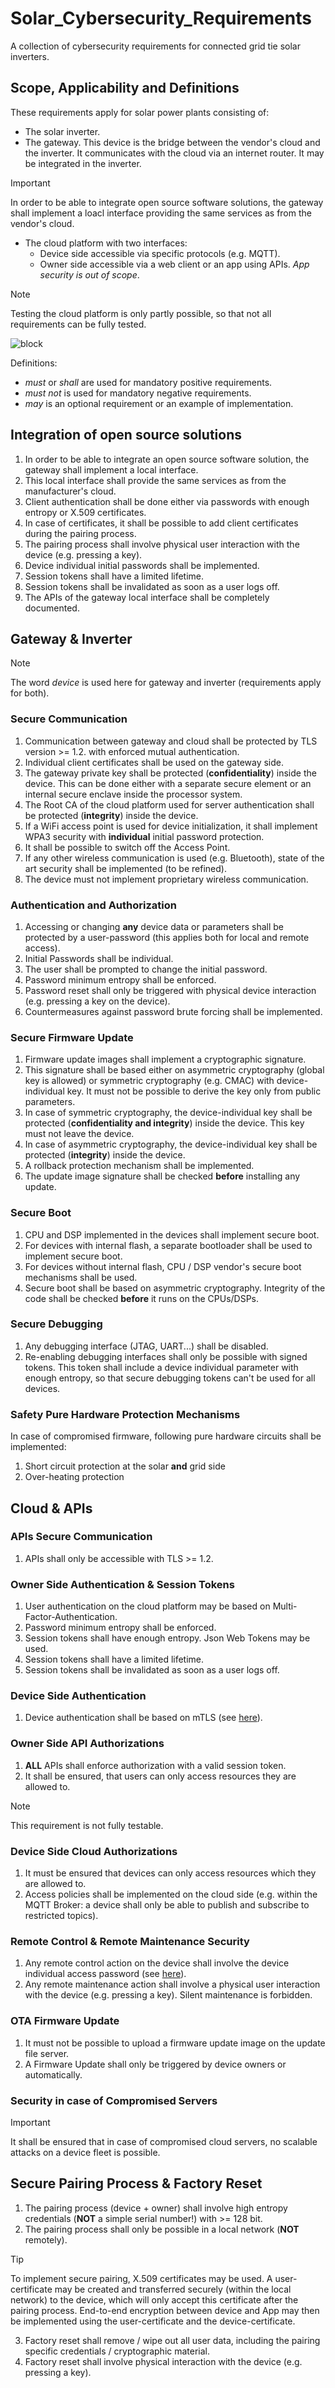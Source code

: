# Solar_Cybersecurity_Requirements

A collection of cybersecurity requirements for connected grid tie solar inverters.

## Scope, Applicability and Definitions

These requirements apply for solar power plants consisting of:
* The solar inverter.
* The gateway. This device is the bridge between the vendor's cloud and the inverter. It communicates with the cloud via an internet router. It may be integrated in the inverter.
> [!IMPORTANT]
>  In order to be able to integrate open source software solutions, the gateway shall implement a loacl interface providing the same services as from the vendor's cloud.
* The cloud platform with two interfaces:
  + Device side accessible via specific protocols (e.g. MQTT).
  + Owner side  accessible via a web client or an app using APIs. *App security is out of scope*.
> [!NOTE]
>  Testing the cloud platform is only partly possible, so that not all requirements can be fully tested.

![block](pictures/solar3.png)

Definitions:
*  *must* or *shall* are used for mandatory positive requirements.
*  *must not* is used for mandatory negative requirements.
*  *may* is an optional requirement or an example of implementation.

## Integration of open source solutions

1. In order to be able to integrate an open source software solution, the gateway shall implement a local interface. 
2. This local interface shall provide the same services as from the manufacturer's cloud.
4. Client authentication shall be done either via passwords with enough entropy or X.509 certificates.
5. In case of certificates, it shall be possible to add client certificates during the pairing process.
6. The pairing process shall involve physical user interaction with the device (e.g. pressing a key).
7. Device individual initial passwords shall be implemented.
8. Session tokens shall have a limited lifetime.
9. Session tokens shall be invalidated as soon as a user logs off.
10. The APIs of the gateway local interface shall be completely documented.

## Gateway & Inverter

> [!NOTE]
>  The word *device* is used here for gateway and inverter (requirements apply for both). 

### Secure Communication

1. Communication between gateway and cloud shall be protected by TLS version >= 1.2. with enforced mutual authentication.
2. Individual client certificates shall be used on the gateway side.
3. The gateway private key shall be protected (**confidentiality**) inside the device. This can be done either with a separate secure element or an internal secure enclave inside the processor system.
4. The Root CA of the cloud platform used for server authentication shall be protected (**integrity**) inside the device. 
5. If a WiFi access point is used for device initialization, it shall implement WPA3 security with **individual** initial password protection.
6. It shall be possible to switch off the Access Point. 
7. If any other wireless communication is used (e.g. Bluetooth), state of the art security shall be implemented (to be refined).
8. The device must not implement proprietary wireless communication. 

### Authentication and Authorization

1. Accessing or changing **any** device data or parameters shall be protected by a user-password (this applies both for local and remote access).
2. Initial Passwords shall be individual.
3. The user shall be prompted to change the initial password.
4. Password minimum entropy shall be enforced.
5. Password reset shall only be triggered with physical device interaction (e.g. pressing a key on the device). 
6. Countermeasures against password brute forcing shall be implemented.

### Secure Firmware Update

1. Firmware update images shall implement a cryptographic signature.
2. This signature shall be based either on asymmetric cryptography (global key is allowed) or symmetric cryptography (e.g. CMAC) with device-individual key. It must not be possible to derive the key only from public parameters.
3. In case of symmetric cryptography, the device-individual key shall be protected (**confidentiality and integrity**) inside the device. This key must not leave the device. 
4. In case of asymmetric cryptography, the device-individual key shall be protected (**integrity**) inside the device.
5. A rollback protection mechanism shall be implemented.
6. The update image signature shall be checked **before** installing any update.

### Secure Boot

1. CPU and DSP implemented in the devices shall implement secure boot.
2. For devices with internal flash, a separate bootloader shall be used to implement secure boot.
3. For devices without internal flash, CPU / DSP vendor's secure boot mechanisms shall be used.
4. Secure boot shall be based on asymmetric cryptography. Integrity of the code shall be checked **before** it runs on the CPUs/DSPs.
   
### Secure Debugging

1. Any debugging interface (JTAG, UART...) shall be disabled.
2. Re-enabling debugging interfaces shall only be possible with signed tokens. This token shall include a device individual parameter with enough entropy, so that secure debugging tokens can't be used for all devices.

### Safety Pure Hardware Protection Mechanisms

In case of compromised firmware, following pure hardware circuits shall be implemented:
1. Short circuit protection at the solar **and** grid side
2. Over-heating protection

## Cloud & APIs

### APIs Secure Communication

1. APIs shall only be accessible with TLS >= 1.2.

### Owner Side Authentication & Session Tokens

1. User authentication on the cloud platform may be based on Multi-Factor-Authentication.
2. Password minimum entropy shall be enforced.
3. Session tokens shall have enough entropy. Json Web Tokens may be used.
4. Session tokens shall have a limited lifetime.
5. Session tokens shall be invalidated as soon as a user logs off.

### Device Side Authentication

1. Device authentication shall be based on mTLS (see [here](#device-side-authentication)).

### Owner Side API Authorizations

1. **ALL** APIs shall enforce authorization with a valid session token.
2. It shall be ensured, that users can only access resources they are allowed to.
> [!NOTE]
> This requirement is not fully testable.

### Device Side Cloud Authorizations

1. It must be ensured that devices can only access resources which they are allowed to.
2. Access policies shall be implemented on the cloud side (e.g. within the MQTT Broker: a device shall only be able to publish and subscribe to restricted topics).

### Remote Control & Remote Maintenance Security

1. Any remote control action on the device shall involve the device individual access password (see [here](#authentication-and-authorization)).
2. Any remote maintenance action shall involve a physical user interaction with the device (e.g. pressing a key). Silent maintenance is forbidden.
   
### OTA Firmware Update

1. It must not be possible to upload a firmware update image on the update file server.
2. A Firmware Update shall only be triggered by device owners or automatically. 

### Security in case of Compromised Servers
> [!IMPORTANT]
> It shall be ensured that in case of compromised cloud servers, no scalable attacks on a device fleet is possible.

## Secure Pairing Process & Factory Reset

1. The pairing process (device + owner) shall involve high entropy credentials (**NOT** a simple serial number!) with >= 128 bit.
2. The pairing process shall only be possible in a local network (**NOT** remotely).
> [!TIP]
> To implement secure pairing, X.509 certificates may be used. A user-certificate may be created and transferred securely (within the local network) to the device, which will only accept this certificate after the pairing process. End-to-end encryption between device and App may then be implemented using the user-certificate and the device-certificate.
3. Factory reset shall remove / wipe out all user data, including the pairing specific credentials / cryptographic material.
4. Factory reset shall involve physical interaction with the device (e.g. pressing a key).
   

